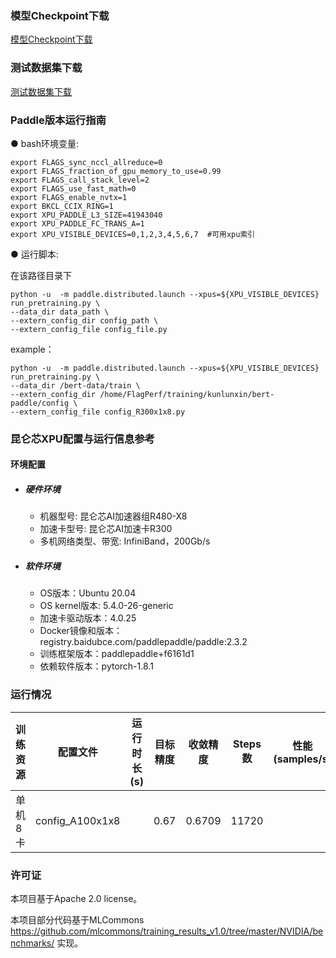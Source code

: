 
### 模型Checkpoint下载
[模型Checkpoint下载](../../benchmarks/bert/README.md#模型checkpoint下载)


### 测试数据集下载
[测试数据集下载](../../benchmarks/bert/README.md#测试数据集下载)


### Paddle版本运行指南

● bash环境变量:
```
export FLAGS_sync_nccl_allreduce=0
export FLAGS_fraction_of_gpu_memory_to_use=0.99
export FLAGS_call_stack_level=2
export FLAGS_use_fast_math=0
export FLAGS_enable_nvtx=1
export BKCL_CCIX_RING=1
export XPU_PADDLE_L3_SIZE=41943040
export XPU_PADDLE_FC_TRANS_A=1
export XPU_VISIBLE_DEVICES=0,1,2,3,4,5,6,7  #可用xpu索引
```

● 运行脚本:

在该路径目录下

```
python -u  -m paddle.distributed.launch --xpus=${XPU_VISIBLE_DEVICES} run_pretraining.py \
--data_dir data_path \
--extern_config_dir config_path \
--extern_config_file config_file.py

```


example：
```
python -u  -m paddle.distributed.launch --xpus=${XPU_VISIBLE_DEVICES} run_pretraining.py \
--data_dir /bert-data/train \
--extern_config_dir /home/FlagPerf/training/kunlunxin/bert-paddle/config \
--extern_config_file config_R300x1x8.py
```


### 昆仑芯XPU配置与运行信息参考
#### 环境配置
- ##### 硬件环境
  - 机器型号: 昆仑芯AI加速器组R480-X8
  - 加速卡型号: 昆仑芯AI加速卡R300
  - 多机网络类型、带宽: InfiniBand，200Gb/s

- ##### 软件环境
  - OS版本：Ubuntu 20.04
  - OS kernel版本: 5.4.0-26-generic
  - 加速卡驱动版本：4.0.25
  - Docker镜像和版本：registry.baidubce.com/paddlepaddle/paddle:2.3.2
  - 训练框架版本：paddlepaddle+f6161d1
  - 依赖软件版本：pytorch-1.8.1



### 运行情况
| 训练资源 | 配置文件        | 运行时长(s) | 目标精度 | 收敛精度 | Steps数 | 性能(samples/s)|
| -------- | --------------- | ----------- | -------- | -------- | ------- | ---------------- |
| 单机8卡  | config_A100x1x8 |       | 0.67     | 0.6709   | 11720    |              |

### 许可证

本项目基于Apache 2.0 license。

本项目部分代码基于MLCommons https://github.com/mlcommons/training_results_v1.0/tree/master/NVIDIA/benchmarks/ 实现。
